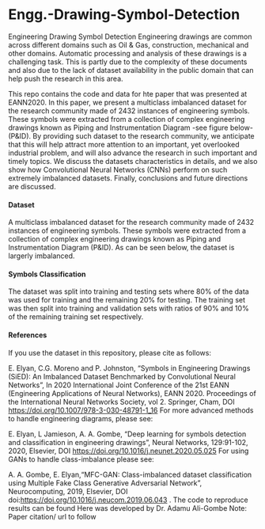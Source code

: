 # Engg.-Drawing-Symbol-Detection
Engineering Drawing Symbol Detection
Engineering drawings are common across different domains such as Oil & Gas, construction, mechanical and other domains. Automatic processing and analysis of these drawings is a challenging task. This is partly due to the complexity of these documents and also due to the lack of dataset availability in the public domain that can help push the research in this area.

This repo contains the code and data for hte paper that was presented at EANN2020. In this paper, we present a multiclass imbalanced dataset for the research community made of 2432 instances of engineering symbols. These symbols were extracted from a collection of complex engineering drawings known as Piping and Instrumentation Diagram -see figure below- (P&ID). By providing such dataset to the research community, we anticipate that this will help attract more attention to an important, yet overlooked industrial problem, and will also advance the research in such important and timely topics. We discuss the datasets characteristics in details, and we also show how Convolutional Neural Networks (CNNs) perform on such extremely imbalanced datasets. Finally, conclusions and future directions are discussed.


#### Dataset
A multiclass imbalanced dataset for the research community made of 2432 instances of engineering symbols. These symbols were extracted from a collection of complex engineering drawings known as Piping and Instrumentation Diagram (P&ID). As can be seen below, the dataset is largerly imbalanced.

#### Symbols Classification
The dataset was split into training and testing sets where 80% of the data was used for training and the remaining 20% for testing. The training set was then split into training and validation sets with ratios of 90% and 10% of the remaining training set respectively. 

#### References
If you use the dataset in this repository, please cite as follows:

E. Elyan, C.G. Moreno and P. Johnston, “Symbols in Engineering Drawings (SiED): An Imbalanced Dataset Benchmarked by Convolutional Neural Networks”, In 2020 International Joint Conference of the 21st EANN (Engineering Applications of Neural Networks), EANN 2020. Proceedings of the International Neural Networks Society, vol 2. Springer, Cham, DOI https://doi.org/10.1007/978-3-030-48791-1_16
For more advanced methods to handle engineering diagrams, please see:

E. Elyan, L Jamieson, A. A. Gombe, “Deep learning for symbols detection and classification in engineering drawings”, Neural Networks, 129:91-102, 2020, Elsevier, DOI https://doi.org/10.1016/j.neunet.2020.05.025
For using GANs to handle class-imbalance please see:

A. A. Gombe, E. Elyan,“MFC-GAN: Class-imbalanced dataset classification using Multiple Fake Class Generative Adversarial Network”, Neurocomputing, 2019, Elsevier, DOI doi:https://doi.org/10.1016/j.neucom.2019.06.043 . The code to reproduce results can be found Here was developed by Dr. Adamu Ali-Gombe
Note: Paper citation/ url to follow
